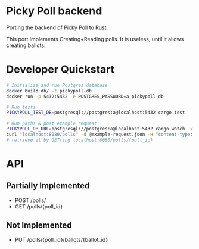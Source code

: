 # Picky Poll backend
Porting the backend of [Picky Poll](https://pickypoll.com) to Rust.

This port implements Creating+Reading polls. It is useless, until it allows creating ballots.
# Developer Quickstart
```sh
# Initialize and run Postgres database
docker build db/ -t pickypoll-db
docker run -p 5432:5432 -e POSTGRES_PASSWORD=a pickypoll-db

# Run tests
PICKYPOLL_TEST_DB=postgresql://postgres:a@localhost:5432 cargo test

# Run paths & post example request
PICKYPOLL_DB_URL=postgresql://postgres:a@localhost:5432 cargo watch -x run
curl "localhost:8080/polls" -d @example-request.json -H "content-type: application/json" -i -H "secret-key: test"
# retrieve it by GETting localhost:8080/polls/{poll_id}
```

# API
## Partially Implemented
* POST /polls/
* GET /polls/{poll_id}
## Not Implemented
* PUT /polls/{poll_id}/ballots/{ballot_id}

